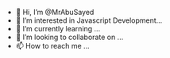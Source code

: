- 👋 Hi, I’m @MrAbuSayed
- 👀 I’m interested in Javascript Development...
- 🌱 I’m currently learning ...
- 💞️ I’m looking to collaborate on ...
- 📫 How to reach me ...

<!---
MrAbuSayed/MrAbuSayed is a ✨ special ✨ repository because its `README.md` (this file) appears on your GitHub profile.
You can click the Preview link to take a look at your changes.
--->
